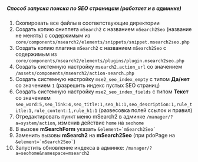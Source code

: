 ##### Способ запуска поиска по SEO страницам (работает и в админке)

1. Скопировать все файлы в соответствующие директории
2. Создать копию сниппета `mSearch2` с названием `mSearch2Seo` (название не менять) с содержимым из `core/components/msearch2/elements/snippets/snippet.msearch2seo.php`
3. Создать копию плагина `mSearch2` с названием `mSearch2Seo` с содержимым из `core/components/msearch2/elements/plugins/plugin.msearch2seo.php`
4. Создать системную настройку `msearch2.action_url` со значением `/assets/components/msearch2/action-search.php`
5. Создать системную настройку `mse2_seo_index_empty` с типом **Да/нет** со значением `1` (разрешить индекс пустых SEO страниц)
6. Создать системную настройку `mse2_seo_index_fields` с типом **Текст** со значением `seo_word:5,seo_link:4,seo_title:1,seo_h1:1,seo_description:1,rule_title:1,rule_content:1,rule_h1:1` (развесовка полей ссылок и правил)
7. Отредактировать пункт меню mSearch2 в админке `/manager/?a=system/action`, изменив действие `home` на `seohome`
8. В вызове **mSearchForm** указать ``` &element=`mSearch2Seo` ```
9. Заменить вызовы **mSearch2** на **mSearch2Seo** (при pdoPage на ``` &element=`mSearch2Seo` ```)
10. Запустить обновление индекса в админке: `/manager/?a=seohome&namespace=msearch2`